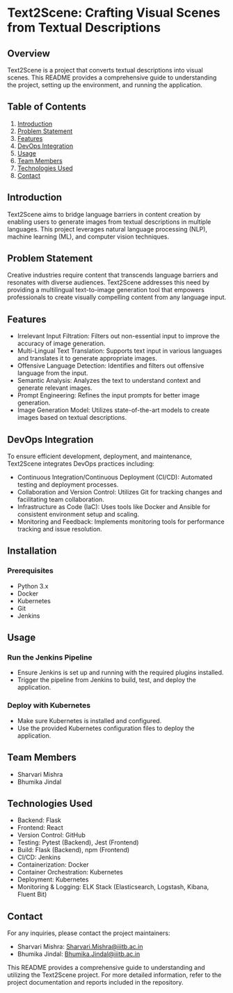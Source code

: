 # Text2Scene: Crafting Visual Scenes from Textual Descriptions

## Overview
Text2Scene is a project that converts textual descriptions into visual scenes. This README provides a comprehensive guide to understanding the project, setting up the environment, and running the application.

## Table of Contents
1. [Introduction](#introduction)
2. [Problem Statement](#problem-statement)
3. [Features](#features)
4. [DevOps Integration](#devops-integration)
5. [Usage](#usage)
6. [Team Members](#team-members)
7. [Technologies Used](#technologies-used)
8. [Contact](#contact)

## Introduction
Text2Scene aims to bridge language barriers in content creation by enabling users to generate images from textual descriptions in multiple languages. This project leverages natural language processing (NLP), machine learning (ML), and computer vision techniques.

## Problem Statement
Creative industries require content that transcends language barriers and resonates with diverse audiences. Text2Scene addresses this need by providing a multilingual text-to-image generation tool that empowers professionals to create visually compelling content from any language input.

## Features
- Irrelevant Input Filtration: Filters out non-essential input to improve the accuracy of image generation.
- Multi-Lingual Text Translation: Supports text input in various languages and translates it to generate appropriate images.
- Offensive Language Detection: Identifies and filters out offensive language from the input.
- Semantic Analysis: Analyzes the text to understand context and generate relevant images.
- Prompt Engineering: Refines the input prompts for better image generation.
- Image Generation Model: Utilizes state-of-the-art models to create images based on textual descriptions.

## DevOps Integration
To ensure efficient development, deployment, and maintenance, Text2Scene integrates DevOps practices including:
- Continuous Integration/Continuous Deployment (CI/CD): Automated testing and deployment processes.
- Collaboration and Version Control: Utilizes Git for tracking changes and facilitating team collaboration.
- Infrastructure as Code (IaC): Uses tools like Docker and Ansible for consistent environment setup and scaling.
- Monitoring and Feedback: Implements monitoring tools for performance tracking and issue resolution.

## Installation
### Prerequisites
- Python 3.x
- Docker
- Kubernetes
- Git
- Jenkins

## Usage
### Run the Jenkins Pipeline
- Ensure Jenkins is set up and running with the required plugins installed.
- Trigger the pipeline from Jenkins to build, test, and deploy the application.

### Deploy with Kubernetes
- Make sure Kubernetes is installed and configured.
- Use the provided Kubernetes configuration files to deploy the application.

## Team Members
- Sharvari Mishra
- Bhumika Jindal

## Technologies Used
- Backend: Flask
- Frontend: React
- Version Control: GitHub
- Testing: Pytest (Backend), Jest (Frontend)
- Build: Flask (Backend), npm (Frontend)
- CI/CD: Jenkins
- Containerization: Docker
- Container Orchestration: Kubernetes
- Deployment: Kubernetes
- Monitoring & Logging: ELK Stack (Elasticsearch, Logstash, Kibana, Fluent Bit)

## Contact
For any inquiries, please contact the project maintainers:
- Sharvari Mishra: Sharvari.Mishra@iiitb.ac.in
- Bhumika Jindal: Bhumika.Jindal@iiitb.ac.in

This README provides a comprehensive guide to understanding and utilizing the Text2Scene project. For more detailed information, refer to the project documentation and reports included in the repository.

